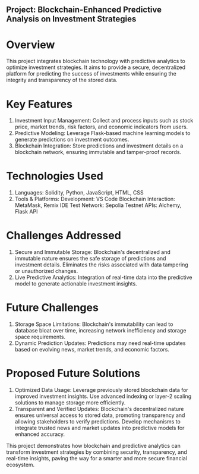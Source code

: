 ## Project: Blockchain-Enhanced Predictive Analysis on Investment Strategies
# Overview
This project integrates blockchain technology with predictive analytics to optimize investment strategies. It aims to provide a secure, decentralized platform for predicting the success of investments while ensuring the integrity and transparency of the stored data.

# Key Features
1. Investment Input Management: Collect and process inputs such as stock price, market trends, risk factors, and economic indicators from users.
2. Predictive Modeling: Leverage Flask-based machine learning models to generate predictions on investment outcomes.
3. Blockchain Integration: Store predictions and investment details on a blockchain network, ensuring immutable and tamper-proof records.
# Technologies Used
1. Languages: Solidity, Python, JavaScript, HTML, CSS
2. Tools & Platforms:
Development: VS Code
Blockchain Interaction: MetaMask, Remix IDE
Test Network: Sepolia Testnet
APIs: Alchemy, Flask API
# Challenges Addressed
1. Secure and Immutable Storage:
Blockchain's decentralized and immutable nature ensures the safe storage of predictions and investment details.
Eliminates the risks associated with data tampering or unauthorized changes.
2. Live Predictive Analytics:
Integration of real-time data into the predictive model to generate actionable investment insights.
# Future Challenges
1. Storage Space Limitations:
Blockchain's immutability can lead to database bloat over time, increasing network inefficiency and storage space requirements.
2. Dynamic Prediction Updates:
Predictions may need real-time updates based on evolving news, market trends, and economic factors.
# Proposed Future Solutions
1. Optimized Data Usage:
Leverage previously stored blockchain data for improved investment insights.
Use advanced indexing or layer-2 scaling solutions to manage storage more efficiently.
2. Transparent and Verified Updates:
Blockchain's decentralized nature ensures universal access to stored data, promoting transparency and allowing stakeholders to verify predictions.
Develop mechanisms to integrate trusted news and market updates into predictive models for enhanced accuracy.


This project demonstrates how blockchain and predictive analytics can transform investment strategies by combining security, transparency, and real-time insights, paving the way for a smarter and more secure financial ecosystem.